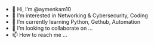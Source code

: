- 👋 Hi, I’m @aymenkam10
- 👀 I’m interested in Networking & Cybersecurity, Coding
- 🌱 I’m currently learning Python, Gethub, Automation
- 💞️ I’m looking to collaborate on ...
- 📫 How to reach me ...

<!---
aymenkam10/aymenkam10 is a ✨ special ✨ repository because its `README.md` (this file) appears on your GitHub profile.
You can click the Preview link to take a look at your changes.
--->
